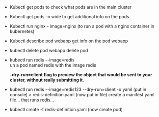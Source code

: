 - Kubectl get pods
  to check what pods are in the main cluster

- Kubectl get pods -o wide
  to get additional info on the pods

- Kubectl run nginx - image=nginx
  (to run a pod with a nginx container in kubernetes)

- Kubectl describe pod webapp
  get info on the pod webapp

- kubectl delete pod webapp
  delete pod

- kubectl run redis --image=redis  
  un a pod named redis with the image redis

  **-dry-run=client flag to preview the object that would be sent to your cluster, without really submitting it.**

- kubectl run redis --image=redis123 --dry-run=client -o yaml (put in console) > redis-definition.yaml (now put in file)
  create a manifest yaml file... that runs redis...

- kubectl create -f redis-definition.yaml (now create pod)

